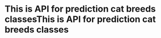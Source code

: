 <h1>This is API for prediction cat breeds classesThis is API for prediction cat breeds classes</h1>

